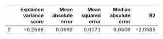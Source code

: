 |    |   Explained variance score |   Mean absolute error |   Mean squared error |   Median absolute error |      R2 |
|---:|---------------------------:|----------------------:|---------------------:|------------------------:|--------:|
|  0 |                    -0.2568 |                0.0692 |               0.0071 |                  0.0509 | -2.0585 |